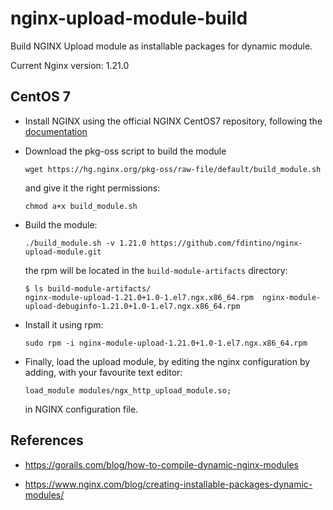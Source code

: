 nginx-upload-module-build
=========================

Build NGINX Upload module as installable packages for dynamic module.

Current Nginx version: 1.21.0

CentOS 7
--------

* Install NGINX using the official NGINX CentOS7 repository, following the [documentation](http://nginx.org/en/linux_packages.html#RHEL-CentOS)

* Download the pkg-oss script to build the module

  ```
  wget https://hg.nginx.org/pkg-oss/raw-file/default/build_module.sh
  ```

  and give it the right permissions:

  ```
  chmod a+x build_module.sh
  ```

* Build the module:

  ```
  ./build_module.sh -v 1.21.0 https://github.com/fdintino/nginx-upload-module.git
  ```

  the rpm will be located in the ``build-module-artifacts`` directory:

  ```
  $ ls build-module-artifacts/
  nginx-module-upload-1.21.0+1.0-1.el7.ngx.x86_64.rpm  nginx-module-upload-debuginfo-1.21.0+1.0-1.el7.ngx.x86_64.rpm
  ```

* Install it using rpm:

  ```
  sudo rpm -i nginx-module-upload-1.21.0+1.0-1.el7.ngx.x86_64.rpm
  ```

* Finally, load the upload module, by editing the nginx configuration by adding, with your favourite text editor:

  ```
  load_module modules/ngx_http_upload_module.so;
  ```
  in NGINX configuration file.

References
----------

* https://gorails.com/blog/how-to-compile-dynamic-nginx-modules

* https://www.nginx.com/blog/creating-installable-packages-dynamic-modules/
